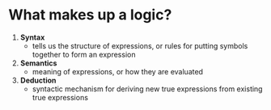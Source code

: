 # What makes up a logic?
1. **Syntax**
	- tells us the structure of expressions, or rules for putting symbols together to form an expression
2. **Semantics**
	- meaning of expressions, or how they are evaluated
3. **Deduction**
	- syntactic mechanism for deriving new true expressions from existing true expressions